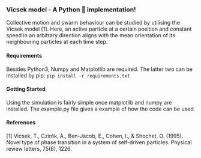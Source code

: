 ### Vicsek model - A Python :snake: implementation!

Collective motion and swarm behaviour can be studied by utilising the Vicsek model [1]. Here, an active particle at a certain position and constant speed in
an arbitrary direction aligns with the mean orientation of its neighbouring particles at each time step.

#### Requirements
Besides Python3, Numpy and Matplotlib are required. The latter two can be installed by pip: ```pip install -r requirements.txt```

#### Getting Started
Using the simulation is fairly simple once matplotlib and numpy are installed. The example.py file gives a example of how the code can be used.

#### References

[1] Vicsek, T., Czirók, A., Ben-Jacob, E., Cohen, I., & Shochet, O. (1995). Novel type of phase transition in a system of self-driven particles. Physical review letters, 75(6), 1226.
